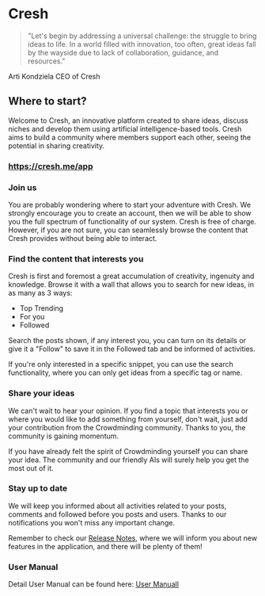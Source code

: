 # Cresh

> "Let's begin by addressing a universal challenge: the struggle to bring ideas to life. In a world filled with innovation, too often, great ideas fall by the wayside due to lack of collaboration, guidance, and resources."

Arti Kondziela CEO of Cresh

## Where to start?
Welcome to Cresh, an innovative platform created to share ideas, discuss niches and develop them using artificial intelligence-based tools. Cresh aims to build a community where members support each other, seeing the potential in sharing creativity.

### https://cresh.me/app

### Join us
You are probably wondering where to start your adventure with Cresh. We strongly encourage you to create an account, then we will be able to show you the full spectrum of functionality of our system. Cresh is free of charge.
However, if you are not sure, you can seamlessly browse the content that Cresh provides without being able to interact.

### Find the content that interests you
Cresh is first and foremost a great accumulation of creativity, ingenuity and knowledge. Browse it with a wall that allows you to search for new ideas, in as many as 3 ways: 
 * Top Trending
 * For you
 * Followed
   
Search the posts shown, if any interest you, you can turn on its details or give it a "Follow" to save it in the Followed tab and be informed of activities.

If you're only interested in a specific snippet, you can use the search functionality, where you can only get ideas from a specific tag or name.

### Share your ideas
We can't wait to hear your opinion. If you find a topic that interests you or where you would like to add something from yourself, don't wait, just add your contribution from the Crowdminding community. Thanks to you, the community is gaining momentum.

If you have already felt the spirit of Crowdminding yourself you can share your idea. The community and our friendly AIs will surely help you get the most out of it.

### Stay up to date
We will keep you informed about all activities related to your posts, comments and followed before you posts and users. Thanks to our notifications you won't miss any important change.

Remember to check our [Release Notes](https://github.com/CreSh-Creativity-Share/.github/blob/main/profile/Release_Notes.md), where we will inform you about new features in the application, and there will be plenty of them!

### User Manual
Detail User Manual can be found here: [User Manuall](https://github.com/CreSh-Creativity-Share/.github/blob/main/profile/user_manual.md)
